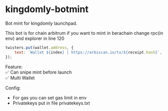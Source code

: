 # kingdomly-botmint

Bot mint for kingdomly launchpad.

This bot is for chain arbitrum if you want to mint in berachain change rpc(in env) and explorer in line 120
```javascript
twisters.put(wallet.address, {
    text: `Wallet ${index} | https://arbiscan.io/tx/${receipt.hash}`,
});
```

Feature:  
✅ Can snipe mint before launch  
✅ Multi Wallet

Config:
- For gas you can set gas limit in env
- Privatekeys put in file privatekeys.txt
